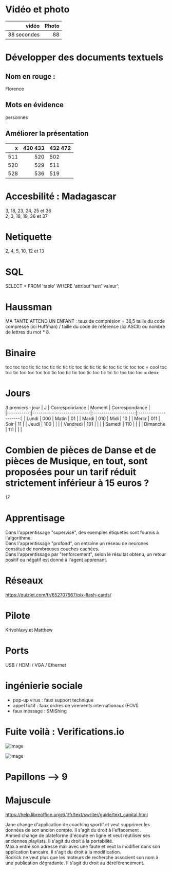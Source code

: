 # Vidéo et photo
|vidéo     | Photo |   
|-------:|--------:|
|  38 secondes   |88    |
# Développer des documents textuels
## Nom en rouge :
Florence
## Mots en évidence
personnes
## Améliorer la présentation
|x       | 430 433 | 432 472 |  
|-------:|--------:|---------|
|  511   |  520    |502      |
|  520   |  529    |511      |
|  528   |  536    |519      |

# Accesbilité : Madagascar
3, 18, 23, 24, 25 et 36  
2, 3, 18, 19, 36 et 37

# Netiquette
2, 4, 5, 10, 12 et 13


# SQL
SELECT * FROM 'table' WHERE 'attribut''test''valeur';

# Haussman
MA TANTE ATTEND UN ENFANT : taux de comprésion = 36,5
taille du code compressé (ici Huffman) / taille du code de référence (ici ASCII) ou nombre de lettres du mot * 8.

# Binaire 
toc toc toc tic tic toc tic tic tic tic toc tic tic tic tic toc tic tic toc toc = cool
toc toc tic toc toc toc toc tic toc tic tic toc tic toc tic tic tic toc toc toc = deux

# Jours 
3 premiers : jour
| J          | Correspondance             | Moment               | Correspondance       |        
|-----------:|----------------------------|:--------------------:|:--------------------:|
|  Lundi     |   000                      |  Matin               |  01                  |
|  Mardi     |   010                      |  Midi                |  10                  |
|  Mercr     |   011                      |  Soir                |  11                  |
|  Jeudi     |   100                      |                      |                      |
|  Vendredi  |   101                      |                      |                      |
|  Samedi    |   110                      |                      |                      |
|  Dimanche  |   111                      |                      |                      |

# Combien de pièces de Danse et de pièces de Musique, en tout, sont proposées pour un tarif réduit strictement inférieur à 15 euros ?
17
# Apprentisage
Dans l'apprentissage "supervisé", des exemples étiquetés sont fournis à l'algorithme.  
Dans l'apprentissage "profond", on entraîne un réseau de neurones constitué de nombreuses couches cachées.  
Dans l'apprentissage par "renforcement", selon le résultat obtenu, un retour positif ou négatif est donné à l'agent apprenant.  

# Réseaux
https://quizlet.com/fr/652707567/pix-flash-cards/

# Pilote
Krivohlavy et Matthew

# Ports
USB / HDMI / VGA / Ethernet

# ingénierie sociale
- pop-up virus : faux support technique
- appel fictif : faux ordres de virements internationaux (FOVI)
- faux message : SMiShing

# Fuite voilà : Verifications.io

![image](https://user-images.githubusercontent.com/106614142/183280993-babff5b7-8fde-4d07-b27a-49935dad582f.png)


![image](https://user-images.githubusercontent.com/106614142/183293919-baf40b76-9ab9-4eaa-9e59-99289117360f.png)

# Papillons --> 9 

# Majuscule
https://help.libreoffice.org/6.1/fr/text/swriter/guide/text_capital.html

Jane change d'application de coaching sportif et veut supprimer les données de son ancien compte.
Il s'agit du droit à l'effacement .  
Ahmed change de plateforme d'écoute en ligne et veut réutiliser ses anciennes playlists.
Il s'agit du droit à la portabilité.  
Max a entré son adresse mail avec une faute et veut la modifier dans son application bancaire.
Il s'agit du droit à la modification.  
Rodrick ne veut plus que les moteurs de recherche associent son nom à une publication dégradante.
Il s'agit du droit au déréférencement.  

